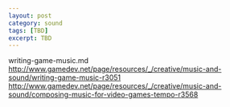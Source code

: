 ```yaml
---
layout: post
category: sound
tags: [TBD]
excerpt: TBD 
---
```

writing-game-music.md
http://www.gamedev.net/page/resources/_/creative/music-and-sound/writing-game-music-r3051
http://www.gamedev.net/page/resources/_/creative/music-and-sound/composing-music-for-video-games-tempo-r3568
